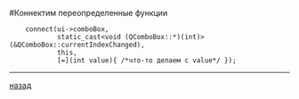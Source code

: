 #Коннектим переопределенные функции
```
	connect(ui->comboBox,
			static_cast<void (QComboBox::*)(int)>(&QComboBox::currentIndexChanged), 
			this,
			[=](int value){ /*что-то делаем с value*/ });
```

----------------------
[назад](../README.md)

